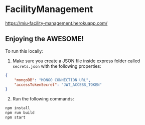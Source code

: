 # FacilityManagement
https://miu-facility-management.herokuapp.com/

## Enjoying the AWESOME!

To run this locally:
1. Make sure you create a JSON file inside express folder called `secrets.json` with the following properties:
```json
{
    "mongoDB": "MONGO_CONNECTION_URL",
    "accessTokenSecret": "JWT_ACCESS_TOKEN"
}
```
2. Run the following commands:
```bash
npm install
npm run build
npm start
```
